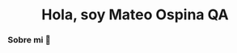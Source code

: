 <div align="center">
<h1 align="center">Hola, soy Mateo Ospina QA</h1>
</div>


### Sobre mi 👋

<!--
**MateoOspinaQA/MateoOspinaQA** is a ✨ _special_ ✨ repository because its `README.md` (this file) appears on your GitHub profile.

Here are some ideas to get you started:

- 🔭 I’m currently working on ...
- 🌱 I’m currently learning ...
- 👯 I’m looking to collaborate on ...
- 🤔 I’m looking for help with ...
- 💬 Ask me about ...
- 📫 How to reach me: ...
- 😄 Pronouns: ...
- ⚡ Fun fact: ...
-->
